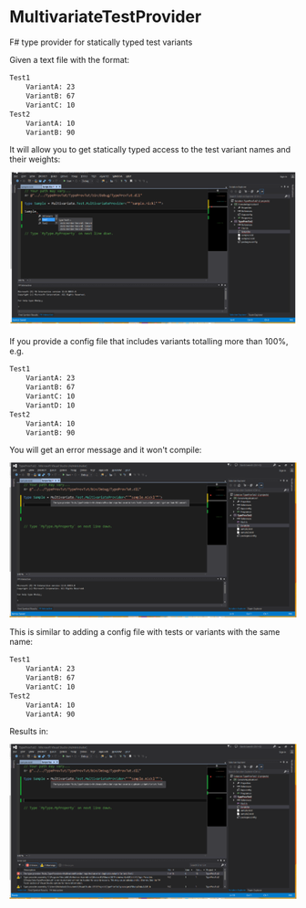 # MultivariateTestProvider
F# type provider for statically typed test variants

Given a text file with the format:

    Test1
    	VariantA: 23
    	VariantB: 67
    	VariantC: 10
    Test2
    	VariantA: 10
    	VariantB: 90

It will allow you to get statically typed access to the test variant names and their weights:

![Statically typed access to test variants](/imgs/staticallytypedvariants.png)

If you provide a config file that includes variants totalling more than 100%, e.g.

    Test1
    	VariantA: 23
    	VariantB: 67
    	VariantC: 10
    	VariantD: 10
    Test2
    	VariantA: 10
    	VariantB: 90

You will get an error message and it won't compile: 

![Variants totalling more than 100%](/imgs/morethan100percent.png)

This is similar to adding a config file with tests or variants with the same name:

    Test1
    	VariantA: 23
    	VariantB: 67
    	VariantC: 10
    Test2
    	VariantA: 10
    	VariantA: 90

Results in:

![Duplicate variants error message](/imgs/duplicatevariants.png)
